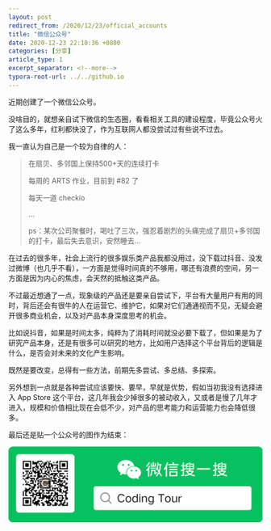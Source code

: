 ```yaml
---
layout: post
redirect_from: /2020/12/23/official_accounts
title: "微信公众号"
date: 2020-12-23 22:10:36 +0800
categories: [分享]
article_type: 1
excerpt_separator: <!--more-->
typora-root-url: ../../github.io
---
```


近期创建了一个微信公众号。

<!--more-->

没啥目的，就想亲自试下微信的生态圈，看看相关工具的建设程度，毕竟公众号火了这么多年，红利都快没了，作为互联网人都没尝试过有些说不过去。

我一直认为自己是一个较为自律的人：

> 在扇贝、多邻国上保持500+天的连续打卡
>
> 每周的 ARTS 作业，目前到 #82 了
>
> 每天一道 checkio
>
> ...
>
> ps：某次公司聚餐时，喝吐了三次，强忍着剧烈的头痛完成了扇贝+多邻国的打卡，最后失去意识，安然睡去...

在过去的很多年，社会上流行的很多娱乐类产品我都没用过，没下载过抖音、没发过微博（也几乎不看），一方面是觉得时间真的不够用，哪还有浪费的空间，另一方面是因为内心的焦虑，会天然的抵触这类产品。

不过最近想通了一点，现象级的产品还是要亲自尝试下，平台有大量用户有用的同时，背后还会有很牛的人在运营它、维护它，如果对它们通通视而不见，无疑会避开很多商业机会，以及对产品本身深度思考的机会。

比如说抖音，如果是时间太多，纯粹为了消耗时间就没必要下载了，但如果是为了研究产品本身，还是有很多可以研究的地方，比如用户选择这个平台背后的逻辑是什么，是否会对未来的文化产生影响。

既然是要改变，总得有一些方法，前期先多尝试、多总结、多探索。

另外想到一点就是各种尝试应该要快、要早，早就是优势，假如当初我没有选择进入 App Store 这个平台，这几年我会少掉很多的被动收入，又或者是慢了几年才进入，规模和价值相比现在会低不少，对产品的思考能力和运营能力也会降低很多。

最后还是贴一个公众号的图作为结束：

![official_accounts](/assets/img/official_accounts-1.png)

